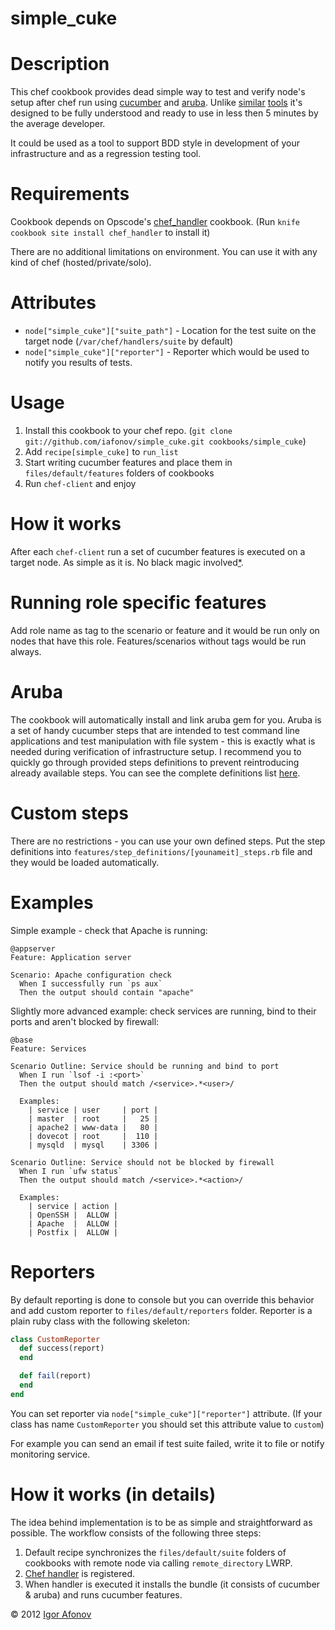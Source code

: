 # simple_cuke

Description
===========
This chef cookbook provides dead simple way to test and verify node's setup after chef run using [cucumber](https://github.com/cucumber/cucumber) and [aruba](https://github.com/cucumber/aruba). Unlike [similar](https://github.com/Atalanta/cucumber-chef) [tools](https://github.com/hedgehog/cuken) it's designed to be fully understood and ready to use in less then 5 minutes by the average developer.

It could be used as a tool to support BDD style in development of your infrastructure and as a regression testing tool.

Requirements
============
Cookbook depends on Opscode's [chef_handler](http://community.opscode.com/cookbooks/chef_handler) cookbook. (Run `knife cookbook site install chef_handler` to install it)

There are no additional limitations on environment. You can use it with any kind of chef (hosted/private/solo).

Attributes
==========
* `node["simple_cuke"]["suite_path"]` - Location for the test suite on the target node (`/var/chef/handlers/suite` by default)
* `node["simple_cuke"]["reporter"]` - Reporter which would be used to notify you results of tests.

Usage
=====
1. Install this cookbook to your chef repo. (`git clone git://github.com/iafonov/simple_cuke.git cookbooks/simple_cuke`)
2. Add `recipe[simple_cuke]` to `run_list`
3. Start writing cucumber features and place them in `files/default/features` folders of cookbooks
4. Run `chef-client` and enjoy

How it works
============
After each `chef-client` run a set of cucumber features is executed on a target node. As simple as it is. No black magic involved[*](#details).

Running role specific features
==============================
Add role name as tag to the scenario or feature and it would be run only on nodes that have this role. Features/scenarios without tags would be run always.

Aruba
=====
The cookbook will automatically install and link aruba gem for you. Aruba is a set of handy cucumber steps that are intended to test command line applications and test manipulation with file system - this is exactly what is needed during verification of infrastructure setup. I recommend you to quickly go through provided steps definitions to prevent reintroducing already available steps. You can see the complete definitions list [here](https://github.com/cucumber/aruba/blob/master/lib/aruba/cucumber.rb).

Custom steps
============
There are no restrictions - you can use your own defined steps. Put the step definitions into `features/step_definitions/[younameit]_steps.rb` file and they would be loaded automatically. 

Examples
========

Simple example - check that Apache is running:

```gherkin
@appserver
Feature: Application server

Scenario: Apache configuration check
  When I successfully run `ps aux`
  Then the output should contain "apache"
```

Slightly more advanced example: check services are running, bind to their ports and aren't blocked by firewall:

```gherkin
@base
Feature: Services

Scenario Outline: Service should be running and bind to port
  When I run `lsof -i :<port>`
  Then the output should match /<service>.*<user>/

  Examples:
    | service | user     | port |
    | master  | root     |   25 |
    | apache2 | www-data |   80 |
    | dovecot | root     |  110 |
    | mysqld  | mysql    | 3306 |

Scenario Outline: Service should not be blocked by firewall
  When I run `ufw status`
  Then the output should match /<service>.*<action>/

  Examples:
    | service | action |
    | OpenSSH |  ALLOW |
    | Apache  |  ALLOW |
    | Postfix |  ALLOW |
```

Reporters
=========

By default reporting is done to console but you can override this behavior and add custom reporter to `files/default/reporters` folder. Reporter is a plain ruby class with the following skeleton:

```ruby
class CustomReporter
  def success(report)
  end

  def fail(report)
  end
end
```

You can set reporter via `node["simple_cuke"]["reporter"]` attribute. (If your class has name `CustomReporter` you should set this attribute value to `custom`)

For example you can send an email if test suite failed, write it to file or notify monitoring service.

<a name="details"></a>
How it works (in details)
=========================
The idea behind implementation is to be as simple and straightforward as possible. The workflow consists of the following three steps:

1. Default recipe synchronizes the `files/default/suite` folders of cookbooks with remote node via calling `remote_directory` LWRP.
2. [Chef handler](http://wiki.opscode.com/display/chef/Exception+and+Report+Handlers) is registered.
3. When handler is executed it installs the bundle (it consists of cucumber & aruba) and runs cucumber features.

© 2012 [Igor Afonov](http://iafonov.github.com)
